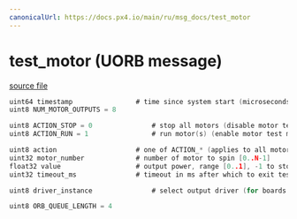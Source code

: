 ```yaml
---
canonicalUrl: https://docs.px4.io/main/ru/msg_docs/test_motor
---
```


# test_motor (UORB message)



[source file](https://github.com/PX4/PX4-Autopilot/blob/release/1.13/msg/test_motor.msg)

```c
uint64 timestamp                # time since system start (microseconds)
uint8 NUM_MOTOR_OUTPUTS = 8

uint8 ACTION_STOP = 0               # stop all motors (disable motor test mode)
uint8 ACTION_RUN = 1                # run motor(s) (enable motor test mode)

uint8 action                    # one of ACTION_* (applies to all motors)
uint32 motor_number             # number of motor to spin [0..N-1]
float32 value                   # output power, range [0..1], -1 to stop individual motor
uint32 timeout_ms               # timeout in ms after which to exit test mode (if 0, do not time out)

uint8 driver_instance               # select output driver (for boards with multiple outputs, like IO+FMU)

uint8 ORB_QUEUE_LENGTH = 4

```
